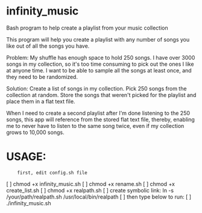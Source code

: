 # infinity_music
Bash program to help create a playlist from your music collection

This program will help you create a playlist with any number of songs you like out of all the songs you have.

Problem: My shuffle has enough space to hold 250 songs.
I have over 3000 songs in my collection, so it's too time consuming to pick out the ones I like at anyone time.
I want to be able to sample all the songs at least once, and they need to be randomized.

Solution: Create a list of songs in my collection. Pick 250 songs from the collection at random. Store the songs 
that weren't picked for the playlist and place them in a flat text file. 

When I need to create a second playlist after I'm done listening to the 250 songs, 
this app will reference from the stored flat text file, thereby, enabling me to never have to listen to the same
song twice, even if my collection grows to 10,000 songs.

# USAGE:
		first, edit config.sh file
[ ]		chmod +x infinity_music.sh
[ ]		chmod +x rename.sh
[ ]		chmod +x create_list.sh
[ ]		chmod +x realpath.sh
[ ]		create symbolic link: ln -s /your/path/realpath.sh /usr/local/bin/realpath
[ ]		then type below to run:
[ ]		./infinity_music.sh
